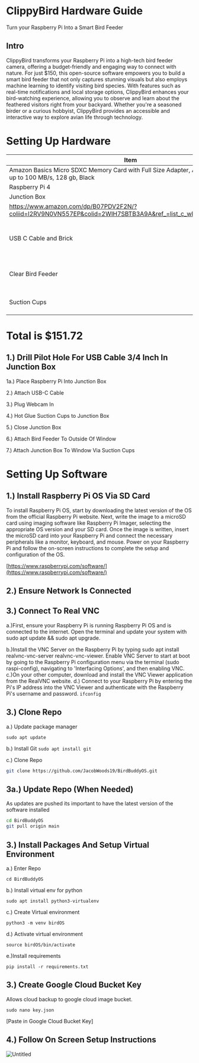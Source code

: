 # ClippyBird Hardware Guide

Turn your Raspberry Pi Into a Smart Bird Feeder

## Intro

ClippyBird transforms your Raspberry Pi into a high-tech bird feeder camera, offering a budget-friendly and engaging way to connect with nature. For just $150, this open-source software empowers you to build a smart bird feeder that not only captures stunning visuals but also employs machine learning to identify visiting bird species. With features such as real-time notifications and local storage options, ClippyBird enhances your bird-watching experience, allowing you to observe and learn about the feathered visitors right from your backyard. Whether you're a seasoned birder or a curious hobbyist, ClippyBird provides an accessible and interactive way to explore avian life through technology.

# Setting Up Hardware

| Item  | Link | Price |
| --- | --- | --- |
| Amazon Basics Micro SDXC Memory Card with Full Size Adapter, A2, U3, Read Speed up to 100 MB/s, 128 gb, Black | https://www.amazon.com/dp/B08TJRVWV1/?coliid=I18VJ68D9SY9N4&colid=2WIH7SBTB3A9A&psc=1&ref_=list_c_wl_lv_ov_lig_dp_it | $13.00 |
| Raspberry Pi 4 | https://www.amazon.com/dp/B07TC2BK1X/?coliid=I2N15931PMAJZP&colid=2WIH7SBTB3A9A&psc=1&ref_=list_c_wl_lv_ov_lig_dp_it | $61.75 |
| Junction Box
 | https://www.amazon.com/dp/B07PDV2F2N/?coliid=I2RV9N0VN557EP&colid=2WIH7SBTB3A9A&ref_=list_c_wl_lv_ov_lig_dp_it&th=1 | $37.59 |
| USB C Cable and Brick | https://www.amazon.com/sspa/click?ie=UTF8&spc=MTo4ODYwMzE1NTQ5OTc5MTIwOjE3MTQ1MDU3Mzg6c3BfYXRmOjMwMDExMDk5NDUyMTYwMjo6MDo6&url=%2FCharger-Charging-Apple-Certified-Generation%2Fdp%2FB0BTP5PJPG%2Fref%3Dsr_1_1_sspa%3Fcrid%3D1WMN7XSL5GFL8%26dib%3DeyJ2IjoiMSJ9.sqgXAOp0cOFJzmrAaaze-MwJCpSykn9kf6c8HKhEwi5TcWOukFrDUiECujY0l5zUHYAKFRpCWuSktJAzayQp9_59LnSTQQFd8mJHR1ZafvFFrDNxzDnb6xNb9-2fkYDA4e5pZbzlWXS87uhoUw7t58KYjHPaBo5wKmJvaaeVGtk8Lv22x3epTLvloyyBU5ESwM0wBtcFe3qIgoICt7_36PQMDUmgARLz8qrie_vQVSL3lCzv2K6MsjPqMoWtuR56Fbg1BQ8Waj-Cj6hYv02Z9D1AIdzdG6IZ-8vY2zwrl34.zRnWZxlgbW8Iig2RGbc27YkoHYxSevBvFVuHBpQTh4E%26dib_tag%3Dse%26keywords%3D10ft%2Busb%2Bc%2Bto%2Busb%2Bc%2Bwith%2Bblock%26qid%3D1714505738%26s%3Dindustrial%26sprefix%3D10ft%2Busb%2Bc%252Cindustrial%252C111%26sr%3D1-1-spons%26sp_csd%3Dd2lkZ2V0TmFtZT1zcF9hdGY%26psc%3D1 | $16.99 |
| Clear Bird Feeder | https://www.amazon.com/Transparent-Suction-Drainage-Detachable-DY-SKTY/dp/B09ZL4WL7P/ref=sr_1_2_sspa?dib=eyJ2IjoiMSJ9.2dfO9qdr_Yufj9mTldpAd3wtQws0Ki2EOkdupWbt1r4lXJfvgukeZB_sIOeq6CSClKu_ArToOJel4aWN4gTsF5spOpRuC1ROnDodmgOr09buz50naM0K0mtK8R72T2iybgOWSbX2wfYAAd9FwtEnDBx_mGmAxnJpsC2-wX38gDaIQ7JvQBf7U3uDRgVDuw5y2BnY5niCKUe2MlHyHxqj6X_LRWdw4t7RXxpK2WutwVAgYZGSx-cEf67NKaAExCugXCfjhJzy7TmBOzZkF-izIfhT60Vh1wtMKVgarcegSgM.RagqG6wY4PYZANC2XBTaH45m_DW8FQd-fhSeTV8T9h4&dib_tag=se&keywords=clear+bird+feeder&qid=1714506065&sr=8-2-spons&sp_csd=d2lkZ2V0TmFtZT1zcF9hdGY&psc=1 | 16.89 |
| Suction Cups | https://www.amazon.com/Sponge-Holder-Suction-Replacement-Kitchen/dp/B0BXJF5H48/ref=sr_1_5?crid=24XL2ZALCOLIU&dib=eyJ2IjoiMSJ9.eeBTT5EZc94frWPgBoBdtU1f_aZv-yPEREfvuwRD31tktgBqdWaCUCSIYXNNCSVPNLbpEZds4LgbAVZvVJAmKvWMDya0dMtl4gCJTrJL1KL02v0CYwXHhc1CvFR_umkmVqma9FQ2vIo5vKJbH_96luH11vVT2wzdUiF3hnTkMnIva11jqiTQazLu08YxqEK5jh8ogV41dNx2W8B-q861NEs6cnT1MNthVZgkaSLhFelmgioKUX3UN5U7pbX6mywhTd8cE3lq23Wq1C5TOCq61jpzoysPUyXVd297bgfRPsk.QGTIdQYTj858UVm7zrurOoOP70QpjHIyQrlPTFVrCbA&dib_tag=se&keywords=suction+cups&qid=1714506144&sprefix=suction+cups%2Caps%2C126&sr=8-5 | 5.50 |

# Total is $151.72

## 1.) Drill Pilot Hole For USB Cable 3/4 Inch In Junction Box

1a.) Place Raspberry Pi Into Junction Box

2.) Attach USB-C Cable

3.) Plug Webcam In 

4.) Hot Glue Suction Cups to Junction Box

5.) Close Junction Box 

6.) Attach Bird Feeder To Outside Of Window

7.) Attach Junction Box To Window Via Suction Cups

# Setting Up Software

## 1.) Install Raspberry Pi OS Via SD Card

To install Raspberry Pi OS, start by downloading the latest version of the OS from the official Raspberry Pi website. Next, write the image to a microSD card using imaging software like Raspberry Pi Imager, selecting the appropriate OS version and your SD card. Once the image is written, insert the microSD card into your Raspberry Pi and connect the necessary peripherals like a monitor, keyboard, and mouse. Power on your Raspberry Pi and follow the on-screen instructions to complete the setup and configuration of the OS.

[https://www.raspberrypi.com/software/](https://www.raspberrypi.com/software/) 

## 2.) Ensure Network Is Connected

## 3.) Connect To Real VNC

a.)First, ensure your Raspberry Pi is running Raspberry Pi OS and is connected to the internet. Open the terminal and update your system with sudo apt update && sudo apt upgrade.

b.)Install the VNC Server on the Raspberry Pi by typing sudo apt install realvnc-vnc-server realvnc-vnc-viewer.
Enable VNC Server to start at boot by going to the Raspberry Pi configuration menu via the terminal (sudo raspi-config), navigating to 'Interfacing Options', and then enabling VNC.
c.)On your other computer, download and install the VNC Viewer application from the RealVNC website.
d.) Connect to your Raspberry Pi by entering the Pi's IP address into the VNC Viewer and authenticate with the Raspberry Pi's username and password. `ifconfig`

## 3.) Clone Repo

a.) Update package manager

`sudo apt update`

b.) Install Git
`sudo apt install git`

c.) Clone Repo

```bash
git clone https://github.com/JacobWoods19/BirdBuddyOS.git
```

## 3a.) Update Repo (When Needed)

As updates are pushed its important to have the latest version of the software installed

```bash
cd BirdBuddyOS
git pull origin main
```

## 3.) Install Packages And Setup Virtual Environment

a.) Enter Repo

`cd BirdBuddyOS`

b.) Install virtual env for python

`sudo apt install python3-virtualenv`

c.) Create Virtual environment

`python3 -m venv birdOS`

d.) Activate virtual environment

`source birdOS/bin/activate`

e.)Install requirements

`pip install -r requirements.txt`

## 3.) Create Google Cloud Bucket Key

Allows cloud backup to google cloud image bucket.

`sudo nano key.json`

[Paste in Google Cloud Bucket Key]

## 4.) Follow On Screen Setup Instructions

![Untitled](ClippyBird%20Hardware%20Guide%20c3a98dc4b2554427aeb14f15eeefcf69/Untitled.png)
